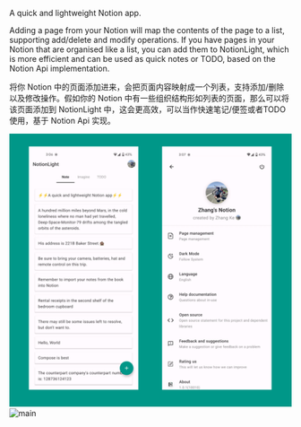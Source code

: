 A quick and lightweight Notion app.

Adding a page from your Notion will map the contents of the page to a list, supporting add/delete and modify operations. If you have pages in your Notion that are organised like a list, you can add them to NotionLight, which is more efficient and can be used as quick notes or TODO, based on the Notion Api implementation.

将你 Notion 中的页面添加进来，会把页面内容映射成一个列表，支持添加/删除以及修改操作。假如你的 Notion 中有一些组织结构形如列表的页面，那么可以将该页面添加到 NotionLight 中，这会更高效，可以当作快速笔记/便签或者TODO使用，基于 Notion Api 实现。

![main](screenshots/main_setting.png)
![main](screenshots/op.png)


